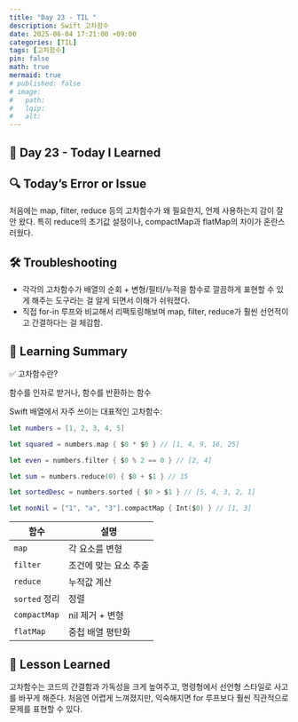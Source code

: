 ```yaml
---
title: "Day 23 - TIL "
description: Swift 고차함수
date: 2025-06-04 17:21:00 +09:00
categories: [TIL]
tags: [고차함수]
pin: false
math: true
mermaid: true
# published: false
# image:
#   path:
#   lqip: 
#   alt: 
---
```


## 📘 Day 23 - Today I Learned


## 🔍 Today’s Error or Issue
처음에는 map, filter, reduce 등의 고차함수가 왜 필요한지, 언제 사용하는지 감이 잘 안 왔다.
특히 reduce의 초기값 설정이나, compactMap과 flatMap의 차이가 혼란스러웠다.

## 🛠️ Troubleshooting
- 각각의 고차함수가 배열의 순회 + 변형/필터/누적을 함수로 깔끔하게 표현할 수 있게 해주는 도구라는 걸 알게 되면서 이해가 쉬워졌다.
- 직접 for-in 루프와 비교해서 리팩토링해보며 map, filter, reduce가 훨씬 선언적이고 간결하다는 걸 체감함.

## 📝 Learning Summary
✅ 고차함수란?

함수를 인자로 받거나, 함수를 반환하는 함수

Swift 배열에서 자주 쓰이는 대표적인 고차함수:
```swift
let numbers = [1, 2, 3, 4, 5]

let squared = numbers.map { $0 * $0 } // [1, 4, 9, 16, 25]

let even = numbers.filter { $0 % 2 == 0 } // [2, 4]

let sum = numbers.reduce(0) { $0 + $1 } // 15

let sortedDesc = numbers.sorted { $0 > $1 } // [5, 4, 3, 2, 1]

let nonNil = ["1", "a", "3"].compactMap { Int($0) } // [1, 3]
```

| 함수 | 설명 |
|------|-------------|
| `map` | 각 요소를 변형 |
| `filter` | 조건에 맞는 요소 추출 |
| `reduce` | 누적값 계산 |
| `sorted` 정리 | 정렬 |
| `compactMap` | nil 제거 + 변형 |
| `flatMap` | 중첩 배열 평탄화 |

## 📘 Lesson Learned

고차함수는 코드의 간결함과 가독성을 크게 높여주고, 명령형에서 선언형 스타일로 사고를 바꾸게 해준다.
처음엔 어렵게 느껴졌지만, 익숙해지면 for 루프보다 훨씬 직관적으로 문제를 표현할 수 있다.